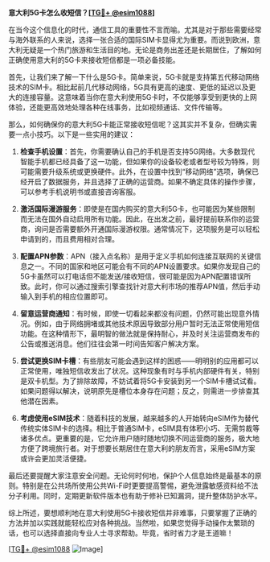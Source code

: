 **意大利5G卡怎么收短信？[[TG💪+ @esim1088](https://t.me/s/esim1088)]**

在当今这个信息化的时代，通信工具的重要性不言而喻。尤其是对于那些需要经常与海外联系的人来说，选择一张合适的国际SIM卡显得尤为重要。而说到欧洲，意大利无疑是一个热门旅游和生活目的地。无论是商务出差还是长期居住，了解如何正确使用意大利的5G卡来接收短信都是一项必备技能。

首先，让我们来了解一下什么是5G卡。简单来说，5G卡就是支持第五代移动网络技术的SIM卡。相比起前几代移动网络，5G具有更高的速度、更低的延迟以及更大的连接容量。这意味着当你在意大利使用5G卡时，不仅能够享受到更快的上网体验，还能更高效地处理各种在线事务，比如视频通话、文件传输等。

那么，如何确保你的意大利5G卡能正常接收短信呢？这其实并不复杂，但确实需要一点小技巧。以下是一些实用的建议：

1. **检查手机设置**：首先，你需要确认自己的手机是否支持5G网络。大多数现代智能手机都已经具备了这一功能，但如果你的设备较老或者型号较为特殊，则可能需要升级系统或更换硬件。此外，在设置中找到“移动网络”选项，确保已经开启了数据服务，并且选择了正确的运营商。如果不确定具体的操作步骤，可以参考手机说明书或直接咨询客服。

2. **激活国际漫游服务**：即使是在国内购买的意大利5G卡，也可能因为某些限制而无法在国外自动启用所有功能。因此，在出发之前，最好提前联系你的运营商，询问是否需要额外开通国际漫游权限。通常情况下，这项服务是可以轻松申请到的，而且费用相对合理。

3. **配置APN参数**：APN（接入点名称）是用于定义手机如何连接互联网的关键信息之一。不同的国家和地区可能会有不同的APN设置要求。如果你发现自己的5G卡虽然可以打电话但不能发送/接收短信，很可能是因为APN配置错误所致。此时，你可以通过搜索引擎查找针对意大利市场的推荐APN值，然后手动输入到手机的相应位置即可。

4. **留意运营商通知**：有时候，即使一切看起来都没有问题，仍然可能出现意外情况。例如，由于网络拥堵或其他技术原因导致部分用户暂时无法正常使用短信功能。在这种情形下，最明智的做法就是保持耐心，并及时关注运营商发布的公告或推送消息。他们往往会第一时间告知客户解决方案。

5. **尝试更换SIM卡槽**：有些朋友可能会遇到这样的困惑——明明别的应用都可以正常使用，唯独短信收发出了状况。这种现象有时与手机内部硬件有关，特别是双卡机型。为了排除故障，不妨试着将5G卡安装到另一个SIM卡槽试试看。如果问题得以解决，说明原先是槽位本身存在问题；反之，则需进一步排查其他潜在因素。

6. **考虑使用eSIM技术**：随着科技的发展，越来越多的人开始转向eSIM作为替代传统实体SIM卡的选择。相比于普通SIM卡，eSIM具有体积小巧、无需剪裁等诸多优点。更重要的是，它允许用户随时随地切换不同运营商的服务，极大地方便了跨境旅行者。对于想要长期居住在意大利的朋友而言，采用eSIM方案或许会更加灵活便捷。

最后还要提醒大家注意安全问题。无论何时何地，保护个人信息始终是最基本的原则。特别是在公共场所使用公共Wi-Fi时更要提高警惕，避免泄露敏感资料给不法分子利用。同时，定期更新软件版本也有助于修补已知漏洞，提升整体防护水平。

综上所述，要想顺利地在意大利使用5G卡接收短信并非难事，只要掌握了正确的方法并加以实践就能轻松应对各种挑战。当然啦，如果您觉得手动操作太繁琐的话，也可以选择直接向专业人士寻求帮助。毕竟，省时省力才是王道嘛！

[[TG💪+ @esim1088](https://t.me/s/esim1088) ![Image](https://i.postimg.cc/4NQfJmqS/Snipaste-2025-05-13-00-14-12.png)]